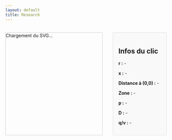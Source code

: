 ```yaml
---
layout: default
title: Research
---
```


<style>
  #svg-wrapper {
    border: 1px solid #ccc;
    display: inline-block;
    width: 60%;
    max-width: 60%;
  }

  #svg-wrapper svg {
    display: block;
    width: 100%;
    height: auto;
  }

  #info-panel {
    flex: 1;
    background: #f9f9f9;
    padding: 1rem;
    margin-left: 1rem;
    border: 1px solid #ddd;
  }

  .dot {
    fill: red;
    stroke: black;
    stroke-width: 1px;
  }

  .container {
    display: flex;
    flex-direction: row;
    gap: 1rem;
    margin-top: 2rem;
  }
</style>

<div class="container">
  <div id="svg-wrapper">
    Chargement du SVG...
  </div>
  <div id="info-panel">
    <h2>Infos du clic</h2>
    <p><strong>r :</strong> <span id="x-val">-</span></p>
    <p><strong>x :</strong> <span id="y-val">-</span></p>
    <p><strong>Distance à (0,0) :</strong> <span id="distance">-</span></p>
    <p><strong>Zone :</strong> <span id="zone">-</span></p>
    <p><strong>p :</strong> <span id="p-val">-</span></p>
    <p><strong>D :</strong> <span id="D-val">-</span></p>
    <p><strong>q/v :</strong> <span id="qv-val">-</span></p>
  </div>
</div>

<script>
function solveTheta(r, x) {
  let minErr = Infinity, bestTheta = 0;
  for (let i = 0; i <= 1000; i++) {
    const theta = i * Math.PI / 1000;
    const r_th = (1 / Math.PI) * Math.pow(Math.sin(theta), 2);
    const x_th = (1 / Math.PI) * (theta - Math.sin(theta) * Math.cos(theta));
    const err = Math.pow(r_th - r, 2) + Math.pow(x_th - x, 2);
    if (err < minErr) {
      minErr = err;
      bestTheta = theta;
    }
  }
  return bestTheta;
}

function solvePhi(r, x, theta) {
  let phiMin = (theta - Math.PI) / 2, phiMax = 0, bestPhi = phiMin, bestErr = Infinity;
  for (let i = 0; i <= 1000; i++) {
    const phi = phiMin + (phiMax - phiMin) * i / 1000;
    const rSim = (1 / Math.PI) * Math.sin(theta) * Math.sin(theta - 2 * phi);
    const xSim = (1 / Math.PI) * (theta - Math.sin(theta) * Math.cos(theta - 2 * phi));
    const err = Math.pow(rSim - r, 2) + Math.pow(xSim - x, 2);
    if (err < bestErr) {
      bestErr = err;
      bestPhi = phi;
    }
  }
  return bestPhi;
}

function computeZVS(r, x, theta) {
  const phi = solvePhi(r, x, theta);
  const sinTheta = Math.sin(theta);
  const sinTheta_2phi = Math.sin(theta - 2 * phi);
  const cosPhi = Math.cos(phi);
  const cosPhi_theta = Math.cos(phi - theta);
  const p = (2 / Math.PI) * (sinTheta * sinTheta_2phi) / Math.pow(cosPhi - cosPhi_theta, 2);
  const D = 0.5 - theta / (2 * Math.PI);
  const qv = (1 - cosPhi) / (1 + cosPhi_theta);
  return { p, D, qv };
}

function computeZCS(r, x, theta) {
  const sinHalfTheta = Math.sin(theta / 2);
  const sin4 = Math.pow(sinHalfTheta, 4);
  const denom = Math.PI * r + 4 * sin4;
  const i = 4 / denom;
  const p = 0.5 * r * i * i;
  const D = 0.5 - theta / (2 * Math.PI);
  const qv = 0;
  return { p, D, qv };
}

fetch('/assets/img/chart_EF.svg')
  .then(response => response.text())
  .then(svgText => {
    const wrapper = document.getElementById('svg-wrapper');
    wrapper.innerHTML = svgText;
    const svg = wrapper.querySelector('svg');
    svg.setAttribute('id', 'mysvg');

    svg.addEventListener('click', function(evt) {
      const existingDot = svg.querySelector('.dot');
      if (existingDot) svg.removeChild(existingDot);

      const pt = svg.createSVGPoint();
      pt.x = evt.clientX;
      pt.y = evt.clientY;
      const svgPoint = pt.matrixTransform(svg.getScreenCTM().inverse());
      const x = svgPoint.x;
      const y = svgPoint.y;

      const dot = document.createElementNS("http://www.w3.org/2000/svg", "circle");
      dot.setAttribute("cx", x);
      dot.setAttribute("cy", y);
      dot.setAttribute("r", 5);
      dot.setAttribute("class", "dot");
      svg.appendChild(dot);

      const r = 0.000531 * x - 0.1078;
      const xcoord = -0.001022 * y + 1.0918;
      document.getElementById('x-val').textContent = r.toFixed(4);
      document.getElementById('y-val').textContent = xcoord.toFixed(4);
      document.getElementById('distance').textContent = Math.sqrt(r * r + xcoord * xcoord).toFixed(4);

      let zone = '-';
      let p = '-', D = '-', qv = '-';

      if (r < 0 || r > 2 / Math.PI || xcoord < 0 || xcoord > 1) {
        zone = 'Hors zone';
      } else {
        const thetaStar = solveTheta(r, xcoord);
        const r_boundary = (1 / Math.PI) * Math.pow(Math.sin(thetaStar), 2);

        if (r < r_boundary) {
          zone = 'Zone ZVS';
          ({ p, D, qv } = computeZVS(r, xcoord, thetaStar));
        } else {
          zone = 'Zone ZCS';
          ({ p, D, qv } = computeZCS(r, xcoord, thetaStar));
        }
      }

      document.getElementById('zone').textContent = zone;
      document.getElementById('p-val').textContent = isNaN(p) ? '-' : p.toFixed(4);
      document.getElementById('D-val').textContent = isNaN(D) ? '-' : D.toFixed(4);
      document.getElementById('qv-val').textContent = isNaN(qv) ? '-' : qv.toFixed(4);
    });
  })
  .catch(error => {
    document.getElementById('svg-wrapper').innerHTML = "Erreur de chargement du SVG.";
    console.error("Erreur lors du chargement du SVG :", error);
  });
</script>
